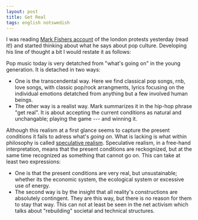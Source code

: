 ```yaml
---
layout: post
title: Get Real
tags: english notswedish
---
```

I was reading [Mark Fishers account](http://k-punk.abstractdynamics.org/archives/011750.html) of the london protests yesterday (read it!) and started thinking about what he says about pop culture. Developing his line of thought a bit I would restate it as follows:

Pop music today is very detatched from "what's going on" in the young generation. It is detached in two ways: 

- One is the transcendental way. Here we find classical pop songs, rnb, love songs, with classic pop/rock arrangments, lyrics focusing on the individual emotions detatched from anything but a few involved human beings.
- The other way is a realist way. Mark summarizes it in the hip-hop phrase "get real". It is about accepting the current conditions as natural and unchangable; playing the game --- and winning it. 

Although this realism at a first glance seems to capture the present conditions it fails to adress what's *going on*. What is lacking is what within philosophy is called [speculative realism](http://www.frieze.com/comment/article/speculative_realism/). Speculative realism, in a free-hand interpretation, means that the present conditions are reckognized, but at the same time recognized as something that cannot go on. This can take at least two expressions:

- One is that the present conditions are very real, but unsustainable; whether its the economic system, the ecological system or excessive use of energy. 
- The second way is by the insight that all reality's constructions are absolutely contingent. They are this way, but there is no reason for them to stay that way. This can not at least be seen in the net activism which talks about "rebuilding" societal and technical structures.
